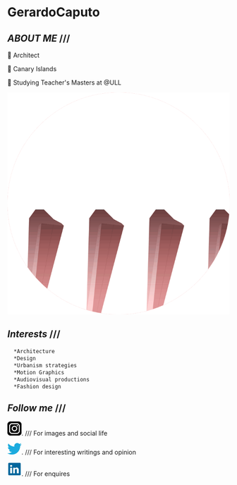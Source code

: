 # GerardoCaputo



## *ABOUT ME* ///



:city_sunset:            Architect 



:round_pushpin:        Canary Islands   




:ledger: Studying Teacher's Masters at @ULL 

![BrutalismGif](Graphics/upload-363dcaa0-d77a-11e6-8101-3d4e0ab58d00.jpeg)




## *Interests*  ///
      *Architecture
      *Design
      *Urbanism strategies
      *Motion Graphics
      *Audiovisual productions
      *Fashion design




  ## *Follow me*  ///    

   
   [<img src="Graphics/IG.jpeg" width="32">](https://www.instagram.com/). /// For images and social life

   [<img src="Graphics/th.jpeg" width="32">](https://twitter.com/).  /// For interesting writings and opinion

   [<img src="Graphics/th (1).jpeg" width="32">](https://es.linkedin.com/).  /// For enquires
